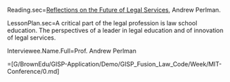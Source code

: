 Reading.sec=<a href="https://papers.ssrn.com/sol3/papers.cfm?abstract_id=2965592">Reflections on the Future of Legal Services</a>, Andrew Perlman.

LessonPlan.sec=A critical part of the legal profession is law school education.  The perspectives of a leader in legal education and of innovation of legal services.

Interviewee.Name.Full=Prof. Andrew Perlman

=[G/BrownEdu/GISP-Application/Demo/GISP_Fusion_Law_Code/Week/MIT-Conference/0.md]